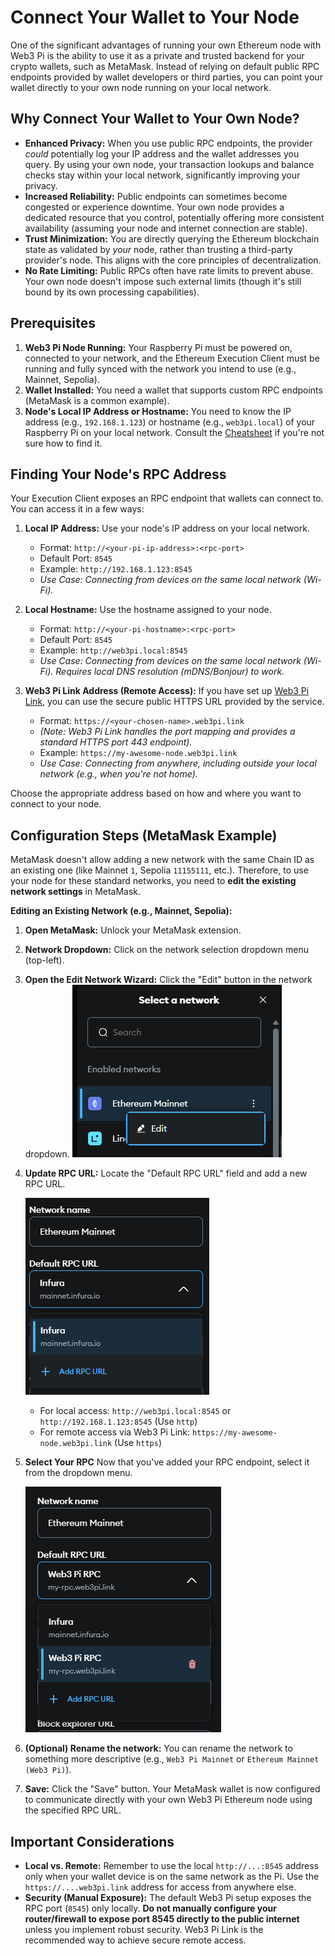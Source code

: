 # Connect Your Wallet to Your Node

One of the significant advantages of running your own Ethereum node with Web3 Pi is the ability to use it as a private and trusted backend for your crypto wallets, such as MetaMask. Instead of relying on default public RPC endpoints provided by wallet developers or third parties, you can point your wallet directly to your own node running on your local network.

## Why Connect Your Wallet to Your Own Node?

- **Enhanced Privacy:** When you use public RPC endpoints, the provider _could_ potentially log your IP address and the wallet addresses you query. By using your own node, your transaction lookups and balance checks stay within your local network, significantly improving your privacy.
- **Increased Reliability:** Public endpoints can sometimes become congested or experience downtime. Your own node provides a dedicated resource that you control, potentially offering more consistent availability (assuming your node and internet connection are stable).
- **Trust Minimization:** You are directly querying the Ethereum blockchain state as validated by _your_ node, rather than trusting a third-party provider's node. This aligns with the core principles of decentralization.
- **No Rate Limiting:** Public RPCs often have rate limits to prevent abuse. Your own node doesn't impose such external limits (though it's still bound by its own processing capabilities).

## Prerequisites

1.  **Web3 Pi Node Running:** Your Raspberry Pi must be powered on, connected to your network, and the Ethereum Execution Client must be running and fully synced with the network you intend to use (e.g., Mainnet, Sepolia).
2.  **Wallet Installed:** You need a wallet that supports custom RPC endpoints (MetaMask is a common example).
3.  **Node's Local IP Address or Hostname:** You need to know the IP address (e.g., `192.168.1.123`) or hostname (e.g., `web3pi.local`) of your Raspberry Pi on your local network. Consult the [Cheatsheet](../support/cheatsheet.md#how-to-find-your-nodes-ip-address-or-hostname) if you're not sure how to find it.

## Finding Your Node's RPC Address

Your Execution Client exposes an RPC endpoint that wallets can connect to. You can access it in a few ways:

1.  **Local IP Address:** Use your node's IP address on your local network.

    - Format: `http://<your-pi-ip-address>:<rpc-port>`
    - Default Port: `8545`
    - Example: `http://192.168.1.123:8545`
    - _Use Case: Connecting from devices on the same local network (Wi-Fi)._

2.  **Local Hostname:** Use the hostname assigned to your node.

    - Format: `http://<your-pi-hostname>:<rpc-port>`
    - Default Port: `8545`
    - Example: `http://web3pi.local:8545`
    - _Use Case: Connecting from devices on the same local network (Wi-Fi). Requires local DNS resolution (mDNS/Bonjour) to work._

3.  **Web3 Pi Link Address (Remote Access):** If you have set up [Web3 Pi Link](../management/cockpit/web3-pi-link.md), you can use the secure public HTTPS URL provided by the service.
    - Format: `https://<your-chosen-name>.web3pi.link`
    - _(Note: Web3 Pi Link handles the port mapping and provides a standard HTTPS port 443 endpoint)._
    - Example: `https://my-awesome-node.web3pi.link`
    - _Use Case: Connecting from anywhere, including outside your local network (e.g., when you're not home)._

Choose the appropriate address based on how and where you want to connect to your node.

## Configuration Steps (MetaMask Example)

MetaMask doesn't allow adding a new network with the same Chain ID as an existing one (like Mainnet `1`, Sepolia `11155111`, etc.). Therefore, to use your node for these standard networks, you need to **edit the existing network settings** in MetaMask.

**Editing an Existing Network (e.g., Mainnet, Sepolia):**

1.  **Open MetaMask:** Unlock your MetaMask extension.
2.  **Network Dropdown:** Click on the network selection dropdown menu (top-left).
3.  **Open the Edit Network Wizard:** Click the "Edit" button in the network dropdown.
    ![MetaMask Select a network dialog with "Edit" highlighted](../img/rpc-edit.png)
4.  **Update RPC URL:** Locate the "Default RPC URL" field and add a new RPC URL.

    ![MetaMask edit network wizard](../img/rpc-edit-url.png)

    - For local access: `http://web3pi.local:8545` or `http://192.168.1.123:8545` (Use `http`)
    - For remote access via Web3 Pi Link: `https://my-awesome-node.web3pi.link` (Use `https`)

5.  **Select Your RPC** Now that you've added your RPC endpoint, select it from the dropdown menu.

    ![Default RPC URL dropdown with "Web3 Pi RPC" selected](../img/rpc-select.png)

6.  **(Optional) Rename the network:** You can rename the network to something more descriptive (e.g., `Web3 Pi Mainnet` or `Ethereum Mainnet (Web3 Pi)`).
7.  **Save:** Click the "Save" button.
    Your MetaMask wallet is now configured to communicate directly with your own Web3 Pi Ethereum node using the specified RPC URL.

## Important Considerations

- **Local vs. Remote:** Remember to use the local `http://...:8545` address only when your wallet device is on the same network as the Pi. Use the `https://....web3pi.link` address for access from anywhere else.
- **Security (Manual Exposure):** The default Web3 Pi setup exposes the RPC port (`8545`) only locally. **Do not manually configure your router/firewall to expose port 8545 directly to the public internet** unless you implement robust security. Web3 Pi Link is the recommended way to achieve secure remote access.
